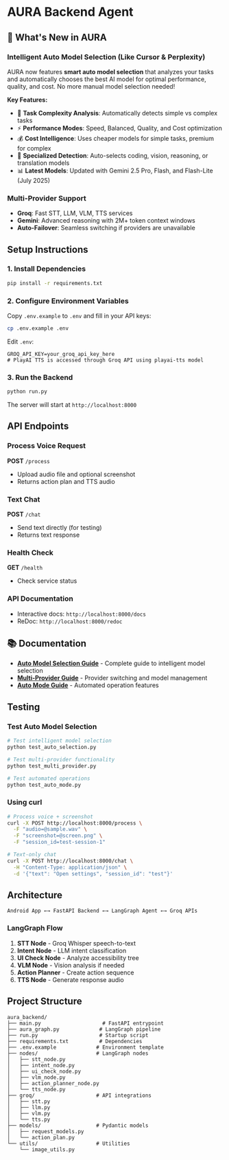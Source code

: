 # AURA Backend Agent

## 🚀 What's New in AURA

### Intelligent Auto Model Selection (Like Cursor & Perplexity)
AURA now features **smart auto model selection** that analyzes your tasks and automatically chooses the best AI model for optimal performance, quality, and cost. No more manual model selection needed!

**Key Features:**
- 🧠 **Task Complexity Analysis**: Automatically detects simple vs complex tasks
- ⚡ **Performance Modes**: Speed, Balanced, Quality, and Cost optimization
- 💰 **Cost Intelligence**: Uses cheaper models for simple tasks, premium for complex
- 🎯 **Specialized Detection**: Auto-selects coding, vision, reasoning, or translation models
- 📊 **Latest Models**: Updated with Gemini 2.5 Pro, Flash, and Flash-Lite (July 2025)

### Multi-Provider Support
- **Groq**: Fast STT, LLM, VLM, TTS services
- **Gemini**: Advanced reasoning with 2M+ token context windows
- **Auto-Failover**: Seamless switching if providers are unavailable

## Setup Instructions

### 1. Install Dependencies
```bash
pip install -r requirements.txt
```

### 2. Configure Environment Variables
Copy `.env.example` to `.env` and fill in your API keys:
```bash
cp .env.example .env
```

Edit `.env`:
```
GROQ_API_KEY=your_groq_api_key_here
# PlayAI TTS is accessed through Groq API using playai-tts model
```

### 3. Run the Backend
```bash
python run.py
```

The server will start at `http://localhost:8000`

## API Endpoints

### Process Voice Request
**POST** `/process`
- Upload audio file and optional screenshot
- Returns action plan and TTS audio

### Text Chat
**POST** `/chat`
- Send text directly (for testing)
- Returns text response

### Health Check
**GET** `/health`
- Check service status

### API Documentation
- Interactive docs: `http://localhost:8000/docs`
- ReDoc: `http://localhost:8000/redoc`

## 📚 Documentation

- **[Auto Model Selection Guide](AUTO_MODEL_SELECTION_GUIDE.md)** - Complete guide to intelligent model selection
- **[Multi-Provider Guide](MULTI_PROVIDER_GUIDE.md)** - Provider switching and model management
- **[Auto Mode Guide](AUTO_MODE_GUIDE.md)** - Automated operation features

## Testing

### Test Auto Model Selection
```bash
# Test intelligent model selection
python test_auto_selection.py

# Test multi-provider functionality  
python test_multi_provider.py

# Test automated operations
python test_auto_mode.py
```

### Using curl
```bash
# Process voice + screenshot
curl -X POST http://localhost:8000/process \
  -F "audio=@sample.wav" \
  -F "screenshot=@screen.png" \
  -F "session_id=test-session-1"

# Text-only chat
curl -X POST http://localhost:8000/chat \
  -H "Content-Type: application/json" \
  -d '{"text": "Open settings", "session_id": "test"}'
```

## Architecture

```
Android App ←→ FastAPI Backend ←→ LangGraph Agent ←→ Groq APIs
```

### LangGraph Flow
1. **STT Node** - Groq Whisper speech-to-text
2. **Intent Node** - LLM intent classification  
3. **UI Check Node** - Analyze accessibility tree
4. **VLM Node** - Vision analysis if needed
5. **Action Planner** - Create action sequence
6. **TTS Node** - Generate response audio

## Project Structure
```
aura_backend/
├── main.py                    # FastAPI entrypoint
├── aura_graph.py             # LangGraph pipeline
├── run.py                    # Startup script
├── requirements.txt          # Dependencies
├── .env.example             # Environment template
├── nodes/                   # LangGraph nodes
│   ├── stt_node.py
│   ├── intent_node.py
│   ├── ui_check_node.py
│   ├── vlm_node.py
│   ├── action_planner_node.py
│   └── tts_node.py
├── groq/                    # API integrations
│   ├── stt.py
│   ├── llm.py
│   ├── vlm.py
│   └── tts.py
├── models/                  # Pydantic models
│   ├── request_models.py
│   └── action_plan.py
└── utils/                   # Utilities
    └── image_utils.py
```
